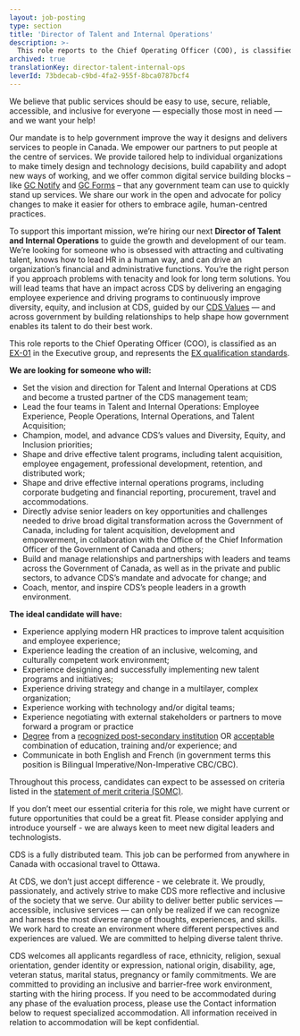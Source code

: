 ```yaml
---
layout: job-posting
type: section
title: 'Director of Talent and Internal Operations'
description: >-
  This role reports to the Chief Operating Officer (COO), is classified as an EX-01 in the Executive group, and represents the EX qualification standards.
archived: true
translationKey: director-talent-internal-ops
leverId: 73bdecab-c9bd-4fa2-955f-8bca0787bcf4
---
```


We believe that public services should be easy to use, secure, reliable, accessible, and inclusive for everyone — especially those most in need — and we want your help!
 
Our mandate is to help government improve the way it designs and delivers services to people in Canada. We empower our partners to put people at the centre of services. We provide tailored help to individual organizations to make timely design and technology decisions, build capability and adopt new ways of working, and we offer common digital service building blocks – like [GC Notify](https://notification.canada.ca/) and [GC Forms](https://forms-formulaires.alpha.canada.ca/en/welcome-bienvenue) – that any government team can use to quickly stand up services. We share our work in the open and advocate for policy changes to make it easier for others to embrace agile, human-centred practices.
 
To support this important mission, we’re hiring our next **Director of Talent and Internal Operations** to guide the growth and development of our team. We’re looking for someone who is obsessed with attracting and cultivating talent, knows how to lead HR in a human way, and can drive an organization’s financial and administrative functions. You’re the right person if you approach problems with tenacity and look for long term solutions. You will lead teams that have an impact across CDS by delivering an engaging employee experience and driving programs to continuously improve diversity, equity, and inclusion at CDS, guided by our [CDS Values](https://digital.canada.ca/our-values/) — and across government by building relationships to help shape how government enables its talent to do their best work.

This role reports to the Chief Operating Officer (COO), is classified as an [EX-01](https://www.canada.ca/en/treasury-board-secretariat/services/pay/rates-pay/rates-pay-unrepresented-senior-excluded-employees.html#Toc476385558) in the Executive group, and represents the [EX qualification standards](https://www.canada.ca/en/treasury-board-secretariat/services/staffing/qualification-standards/core.html#ex). 

**We are looking for someone who will:**

- Set the vision and direction for Talent and Internal Operations at CDS and become a trusted partner of the CDS management team;
- Lead the four teams in Talent and Internal Operations:  Employee Experience, People Operations, Internal Operations, and Talent Acquisition;
- Champion, model, and advance CDS’s values and Diversity, Equity, and Inclusion priorities;
- Shape and drive effective talent programs, including talent acquisition, employee engagement, professional development, retention, and distributed work;
- Shape and drive effective internal operations programs, including corporate budgeting and financial reporting, procurement, travel and accommodations.
- Directly advise senior leaders on key opportunities and challenges needed to drive broad digital transformation across the Government of Canada, including for talent acquisition, development and empowerment, in collaboration with the Office of the Chief Information Officer of the Government of Canada and others; 
- Build and manage relationships and partnerships with leaders and teams across the Government of Canada, as well as in the private and public sectors, to advance CDS’s mandate and advocate for change; and
- Coach, mentor, and inspire CDS’s people leaders in a growth environment.

**The ideal candidate will have:**

- Experience applying modern HR practices to improve talent acquisition and employee experience;
- Experience leading the creation of an inclusive, welcoming, and culturally competent work environment; 
- Experience designing and successfully implementing new talent programs and initiatives; 
- Experience driving strategy and change in a multilayer, complex organization; 
- Experience working with technology and/or digital teams;
- Experience negotiating with external stakeholders or partners to move forward a program or practice
- [Degree](https://www.canada.ca/en/treasury-board-secretariat/services/staffing/qualification-standards/core.html#deg) from a [recognized post-secondary institution](https://www.canada.ca/en/treasury-board-secretariat/services/staffing/qualification-standards/core.html#rpsi) OR [acceptable](https://www.canada.ca/en/treasury-board-secretariat/services/staffing/qualification-standards/core.html#acce) combination of education, training and/or experience; and
- Communicate in both English and French (in government terms this position is Bilingual Imperative/Non-Imperative CBC/CBC).

Throughout this process, candidates can expect to be assessed on criteria listed in the [statement of merit criteria (SOMC)](https://digital.canada.ca/statement-of-merit-criteria-ex1/).

If you don’t meet our essential criteria for this role, we might have current or future opportunities that could be a great fit.  Please consider applying and introduce yourself - we are always keen to meet new digital leaders and technologists.   

CDS is a fully distributed team. This job can be performed from anywhere in Canada with occasional travel to Ottawa.

At CDS, we don’t just accept difference - we celebrate it. We proudly, passionately, and actively strive to make CDS more reflective and inclusive of the society that we serve. Our ability to deliver better public services — accessible, inclusive services — can only be realized if we can recognize and harness the most diverse range of thoughts, experiences, and skills. We work hard to create an environment where different perspectives and experiences are valued. We are committed to helping diverse talent thrive.

CDS welcomes all applicants regardless of race, ethnicity, religion, sexual orientation, gender identity or expression, national origin, disability, age, veteran status, marital status, pregnancy or family commitments. We are committed to providing an inclusive and barrier-free work environment, starting with the hiring process. If you need to be accommodated during any phase of the evaluation process, please use the Contact information below to request specialized accommodation. All information received in relation to accommodation will be kept confidential.
